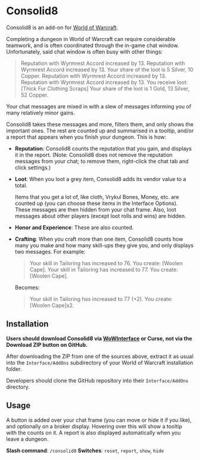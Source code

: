 Consolid8
=========

Consolid8 is an add-on for [World of Warcraft](http://worldofwarcraft.com/).

Completing a dungeon in World of Warcraft can require considerable teamwork, and is often coordinated through the in-game chat window. Unfortunately, said chat window is often busy with other things:

> Reputation with Wyrmrest Accord increased by 13.
> Reputation with Wyrmrest Accord increased by 13.
> Your share of the loot is 5 Silver, 10 Copper.
> Reputation with Wyrmrest Accord increased by 13.
> Reputation with Wyrmrest Accord increased by 13.
> You receive loot: [Thick Fur Clothing Scraps]
> Your share of the loot is 1 Gold, 13 Silver, 52 Copper.

Your chat messages are mixed in with a slew of messages informing you of many relatively minor gains.


Consolid8 takes these messages and more, filters them, and only shows the important ones. The rest are counted up and summarised in a tooltip, and/or a report that appears when you finish your dungeon. This is how:

*	**Reputation**:
	Consolid8 counts the reputation that you gain, and displays it in the report. (Note: Consolid8 does not remove the reputation messages from your chat; to remove them, right-click the chat tab and click settings.)
*	**Loot**:
	When you loot a grey item, Consolid8 adds its vendor value to a total.

	Items that you get a lot of, like cloth, Vrykul Bones, Money, etc. are counted up (you can choose these items in the Interface Options). These messages are then hidden from your chat frame. Also, loot messages about other players (except loot rolls and wins) are hidden.

*	**Honor and Experience**:
	These are also counted.

*	**Crafting**:
	When you craft more than one item, Consolid8 counts how many you make and how many skill-ups they give you, and only displays two messages. For example:

	> Your skill in Tailoring has increased to 76.
	> You create: [Woolen Cape].
	> Your skill in Tailoring has increased to 77.
	> You create: [Woolen Cape].

	Becomes:

	> Your skill in Tailoring has increased to 77 (+2).
	> You create: [Woolen Cape]x2.

Installation
------------

**Users should download Consolid8 via [WoWInterface](http://wowinterface.com/downloads/info16236-Consolid8.html) or Curse, not via the Download ZIP button on GitHub.**

After downloading the ZIP from one of the sources above, extract it as usual into the `Interface/AddOns` subdirectory of your World of Warcraft installation folder.

Developers should clone the GitHub repository into their `Interface/AddOns` directory.

Usage
-----

A button is added over your chat frame (you can move or hide it if you like), and optionally on a broker display. Hovering over this will show a tooltip with the counts on it. A report is also displayed automatically when you leave a dungeon.

**Slash command**: `/consolid8`
**Switches**: `reset`, `report`, `show`, `hide`
